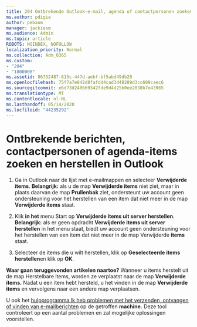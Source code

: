 ```yaml
---
title: 204 Ontbrekende Outlook-e-mail, agenda of contactpersonen zoeken of herstellen
ms.author: pdigia
author: pebaum
manager: jackiesm
ms.audience: Admin
ms.topic: article
ROBOTS: NOINDEX, NOFOLLOW
localization_priority: Normal
ms.collection: Adm_O365
ms.custom:
- "204"
- "1800008"
ms.assetid: 86752487-615c-447d-aebf-bf5abd49db20
ms.openlocfilehash: 75f7a7e842d8fafdd4cad3d48289d3cc609caec6
ms.sourcegitcommit: e6d73d240669342fde9d4d25b0ee2838b7e43965
ms.translationtype: MT
ms.contentlocale: nl-NL
ms.lasthandoff: 05/14/2020
ms.locfileid: "44235292"
---
```

# <a name="how-to-find-and-recover-missing-messages-contacts-or-calendar-items-in-outlook"></a>Ontbrekende berichten, contactpersonen of agenda-items zoeken en herstellen in Outlook

1. Ga in Outlook naar de lijst met e-mailmappen en selecteer **Verwijderde items**. **Belangrijk:** als u de map **Verwijderde items** niet ziet, maar in plaats daarvan de map **Prullenbak** ziet, ondersteunt uw account geen ondersteuning voor het herstellen van een item dat niet meer in de map **Verwijderde items** staat.

2. Klik **in het** menu Start op **Verwijderde items uit server herstellen**. **Belangrijk:** als er geen opdracht **Verwijderde items uit server herstellen** in het menu staat, biedt uw account geen ondersteuning voor het herstellen van een item dat niet meer in de map Verwijderde **items** staat.

3. Selecteer de items die u wilt herstellen, klik op **Geselecteerde items herstellen**en klik op **OK**.

**Waar gaan teruggevonden artikelen naartoe?** Wanneer u items herstelt uit de map Herstelbare items, worden ze verplaatst naar de map **Verwijderde items.** Nadat u een item hebt hersteld, u het vinden in de map **Verwijderde items** en vervolgens naar een andere map verplaatsen.

U ook het [hulpprogramma Ik heb problemen met het verzenden, ontvangen of vinden van e-mailberichten](https://aka.ms/SaRA-OutlookSendReceive) op de getroffen **machine.** Deze tool controleert op een aantal problemen en zal mogelijke oplossingen voorstellen.
